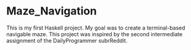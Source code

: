 Maze_Navigation
===============
This is my first Haskell project.
My goal was to create a terminal-based navigable maze.
This project was inspired by the second intermediate assignment of the DailyProgrammer subrReddit.
